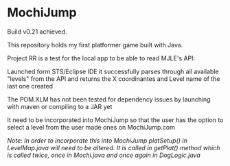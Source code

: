 # MochiJump
Build v0.21 achieved.

This repository holds my first platformer game built with Java.

Project RR is a test for the local app to be able to read MJLE's API:

Launched form STS/Eclipse IDE it successfully parses through all available "levels" from the API and returns the X coordinantes and Level name of the last one created

The POM.XLM has not been tested for dependency issues by launching with maven or compiling to a JAR yet

It need to be incorporated into MochiJump so that the user has the option to select a level from the user made ones on MochiJump.com

*Note: In order to incorporate this into MochiJump platSetup() in LevelMap.java will need to be altered. It is called in getPlat() method which is called
twice, once in Mochi.java and once again in DogLogic.java*
